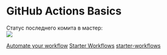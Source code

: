# GitHub Actions Basics

Статус последнего комита в мастер:<br>
<img src="https://github.com/viktortat/github-actions/workflows/GitHub_Actions_test/badge.svg?branch=master"><br>

[Automate your workflow](https://github.com/features/actions)
[Starter Workflows](https://github.com/actions/starter-workflows)
[starter-workflows](https://github.com/actions/starter-workflows/tree/master/ci)
